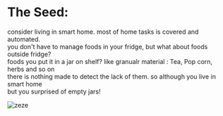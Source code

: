 # The Seed:
consider living in smart home. most of home tasks is covered and automated.</br>
you don't have to manage foods in your fridge, but what about foods outside fridge?</br>
foods you put it in a jar on shelf? like granualr material : Tea, Pop corn, herbs and so on </br>
there is nothing made to detect the lack of them. so although you live in smart home </br>
but you surprised of empty jars! </br>

![zeze](https://github.com/ahmed-kamal91/Snojar_smart_container/assets/91970695/36399103-c83a-44ab-996c-0732837ec224)







  
  
